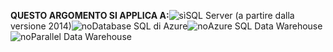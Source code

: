 <Token>**QUESTO ARGOMENTO SI APPLICA A:**![sì](../includes/media/yes.png)SQL Server (a partire dalla versione 2014)![no](../includes/media/no.png)Database SQL di Azure![no](../includes/media/no.png)Azure SQL Data Warehouse![no](../includes/media/no.png)Parallel Data Warehouse </Token>